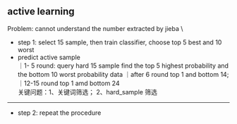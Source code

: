 ## active learning

Problem: cannot understand the number extracted by jieba \
- step 1: select 15 sample, then train classifier, choose top 5 best and 10 worst
- predict active sample  \
｜1- 5 round: query hard 15 sample find the top 5 highest probability and the bottom 10 worst probability data
｜after 6 round top 1 and bottom 14;
｜12-15 round top 1 amd bottom 24 \
关键问题：1、关键词筛选；
2、hard_sample 筛选
-----
- step 2: repeat the procedure


